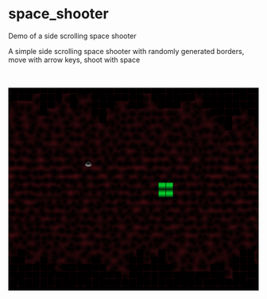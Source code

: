 # space_shooter
Demo of a side scrolling space shooter

A simple side scrolling space shooter with randomly generated borders, move with arrow keys, shoot with space

<br/><br/>
<img src="galaxtica.png" border="0" />
